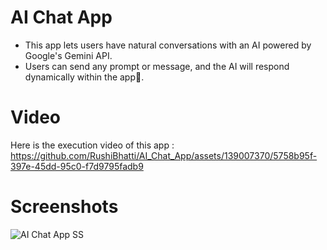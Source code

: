 # AI Chat App

- This app lets users have natural conversations with an AI powered by Google's Gemini API.
- Users can send any prompt or message, and the AI will respond dynamically within the app📱.

# Video

Here is the execution video of this app : https://github.com/RushiBhatti/AI_Chat_App/assets/139007370/5758b95f-397e-45dd-95c0-f7d9795fadb9


# Screenshots

![AI Chat App SS](https://github.com/RushiBhatti/AI_Chat_App/assets/139007370/94a49ac0-0c33-4be3-8a68-11e1eb6790e8)
